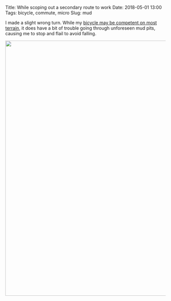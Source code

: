 Title: While scoping out a secondary route to work
Date: 2018-05-01 13:00
Tags: bicycle, commute, micro
Slug: mud

I made a slight wrong turn. While my [bicycle may be competent on most terrain](/2015/08/05/semi-skim), it does have a bit of trouble going through unforeseen mud pits, causing me to stop and flail to avoid falling.

<img src="{static}/media/images/2018-05-01 mud.jpg" width="800px" class="align-center" loading="lazy" />
